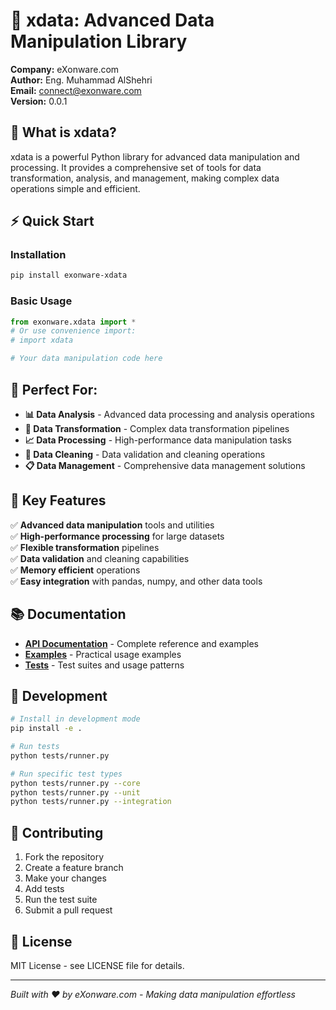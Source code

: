 # 🚀 **xdata: Advanced Data Manipulation Library**

**Company:** eXonware.com  
**Author:** Eng. Muhammad AlShehri  
**Email:** connect@exonware.com  
**Version:** 0.0.1  

## 🎯 **What is xdata?**

xdata is a powerful Python library for advanced data manipulation and processing. It provides a comprehensive set of tools for data transformation, analysis, and management, making complex data operations simple and efficient.

## ⚡ **Quick Start**

### **Installation**
```bash
pip install exonware-xdata
```

### **Basic Usage**
```python
from exonware.xdata import *
# Or use convenience import:
# import xdata

# Your data manipulation code here
```

## 🎯 **Perfect For:**

- **📊 Data Analysis** - Advanced data processing and analysis operations
- **🔄 Data Transformation** - Complex data transformation pipelines
- **📈 Data Processing** - High-performance data manipulation tasks
- **🧹 Data Cleaning** - Data validation and cleaning operations
- **📋 Data Management** - Comprehensive data management solutions

## 🚀 **Key Features**

✅ **Advanced data manipulation** tools and utilities  
✅ **High-performance processing** for large datasets  
✅ **Flexible transformation** pipelines  
✅ **Data validation** and cleaning capabilities  
✅ **Memory efficient** operations  
✅ **Easy integration** with pandas, numpy, and other data tools  

## 📚 **Documentation**

- **[API Documentation](docs/)** - Complete reference and examples
- **[Examples](examples/)** - Practical usage examples
- **[Tests](tests/)** - Test suites and usage patterns

## 🔧 **Development**

```bash
# Install in development mode
pip install -e .

# Run tests
python tests/runner.py

# Run specific test types
python tests/runner.py --core
python tests/runner.py --unit
python tests/runner.py --integration
```

## 🤝 **Contributing**

1. Fork the repository
2. Create a feature branch
3. Make your changes
4. Add tests
5. Run the test suite
6. Submit a pull request

## 📄 **License**

MIT License - see LICENSE file for details.

---

*Built with ❤️ by eXonware.com - Making data manipulation effortless*